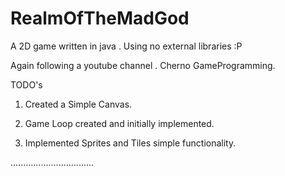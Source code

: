 RealmOfTheMadGod
================

A 2D game written in java . Using no external libraries :P

Again following a youtube channel . Cherno GameProgramming.

TODO's

1. Created a Simple Canvas. 

2. Game Loop created and initially implemented.

3. Implemented Sprites and Tiles simple functionality.

.................................
